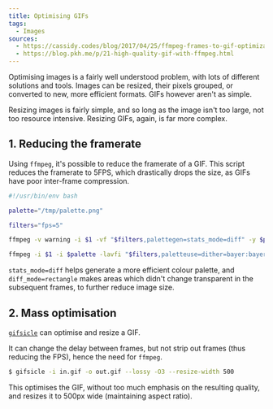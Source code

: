 ```yaml
---
title: Optimising GIFs
tags:
  - Images
sources:
  - https://cassidy.codes/blog/2017/04/25/ffmpeg-frames-to-gif-optimization/
  - https://blog.pkh.me/p/21-high-quality-gif-with-ffmpeg.html
---
```


Optimising images is a fairly well understood problem, with lots of different solutions and tools. Images can be resized, their pixels grouped, or converted to new, more efficient formats. GIFs however aren't as simple.

Resizing images is fairly simple, and so long as the image isn't too large, not too resource intensive. Resizing GIFs, again, is far more complex.

## 1. Reducing the framerate

Using `ffmpeg`, it's possible to reduce the framerate of a GIF. This script reduces the framerate to 5FPS, which drastically drops the size, as GIFs have poor inter-frame compression.

```bash
#!/usr/bin/env bash

palette="/tmp/palette.png"

filters="fps=5"

ffmpeg -v warning -i $1 -vf "$filters,palettegen=stats_mode=diff" -y $palette

ffmpeg -i $1 -i $palette -lavfi "$filters,paletteuse=dither=bayer:bayer_scale=5:diff_mode=rectangle" -y $2
```

`stats_mode=diff` helps generate a more efficient colour palette, and `diff_mode=rectangle` makes areas which didn't change transparent in the subsequent frames, to further reduce image size.

## 2. Mass optimisation

[`gifsicle`](https://www.lcdf.org/gifsicle/) can optimise and resize a GIF.

It can change the delay between frames, but not strip out frames (thus reducing the FPS), hence the need for `ffmpeg`.

```bash
$ gifsicle -i in.gif -o out.gif --lossy -O3 --resize-width 500
```

This optimises the GIF, without too much emphasis on the resulting quality, and resizes it to 500px wide (maintaining aspect ratio).

